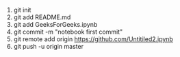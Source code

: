 1. git init
2. git add README.md  
3. git add GeeksForGeeks.ipynb
4. git commit -m "notebook first commit" 
5. git remote add origin https://github.com/Untitiled2.ipynb
6. git push -u origin master 
